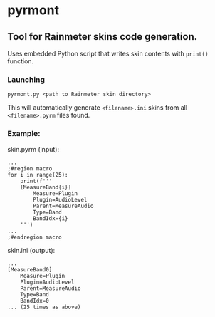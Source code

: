 # pyrmont
## Tool for Rainmeter skins code generation.
Uses embedded Python script that writes
skin contents with `print()` function.

### Launching
`pyrmont.py <path to Rainmeter skin directory>`

This will automatically generate `<filename>.ini`
skins from all `<filename>.pyrm` files found. 

### Example:

skin.pyrm (input):
```
...
;#region macro
for i in range(25):
    print(f'''
    [MeasureBand{i}]
        Measure=Plugin
        Plugin=AudioLevel
        Parent=MeasureAudio
        Type=Band
        BandIdx={i}
    ''')
...
;#endregion macro
```

skin.ini (output):
```
...
[MeasureBand0]
    Measure=Plugin
    Plugin=AudioLevel
    Parent=MeasureAudio
    Type=Band
    BandIdx=0
... (25 times as above)
```
